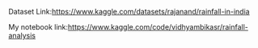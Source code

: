 Dataset Link:https://www.kaggle.com/datasets/rajanand/rainfall-in-india

My notebook link:https://www.kaggle.com/code/vidhyambikasr/rainfall-analysis
